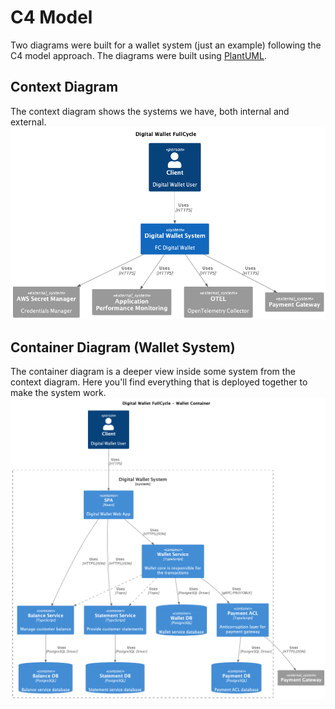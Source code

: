 # C4 Model

Two diagrams were built for a wallet system (just an example) following the C4 model approach. The diagrams were built using [PlantUML](https://plantuml.com/).

## Context Diagram

The context diagram shows the systems we have, both internal and external.
![Context Diagram](./docs/DigitalWalletFullCycleContext.png)

## Container Diagram (Wallet System)

The container diagram is a deeper view inside some system from the context diagram. Here you'll find everything that is deployed together to make the system work.
![Context Diagram](./docs/DigitalWalletFullCycleWalletContainer.png)
